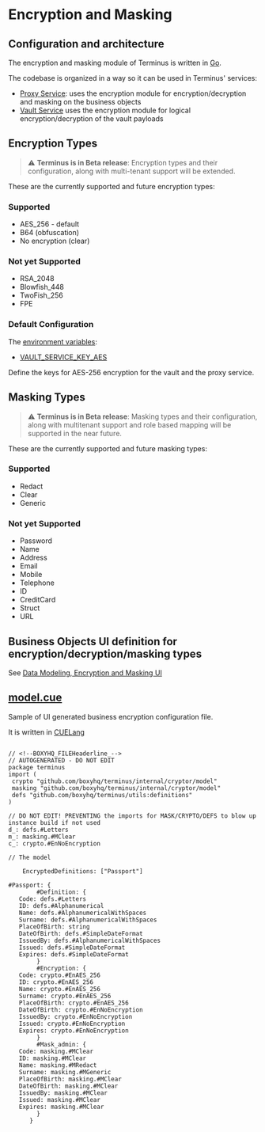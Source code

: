 # Encryption and Masking

## Configuration and architecture

The encryption and masking module of Terminus is written in [Go](https://go.dev/).

The codebase is organized in a way so it can be used in Terminus' services:

- [Proxy Service](../architecture/proxy.md): uses the encryption module for encryption/decryption and masking on the business objects
- [Vault Service](../architecture/vaultservice.md) uses the encryption module for logical encryption/decryption of the vault payloads

## Encryption Types

> :warning: **Terminus is in Beta release**: Encryption types and their configuration, along with multi-tenant support will be extended.

These are the currently supported and future encryption types:

### Supported

- AES_256 - default
- B64 (obfuscation)
- No encryption (clear)

### Not yet Supported

- RSA_2048
- Blowfish_448
- TwoFish_256
- FPE

### Default Configuration

The [environment variables](../deploy/env-variables.md):

- [VAULT_SERVICE_KEY_AES](../deploy/env-variables.md#vault_service_key_aes)

Define the keys for AES-256 encryption for the vault and the proxy service.

## Masking Types

> :warning: **Terminus is in Beta release**: Masking types and their configuration, along with multitenant support and role based mapping will be supported in the near future.

These are the currently supported and future masking types:

### Supported

- Redact
- Clear
- Generic

### Not yet Supported

- Password
- Name
- Address
- Email
- Mobile
- Telephone
- ID
- CreditCard
- Struct
- URL

## Business Objects UI definition for encryption/decryption/masking types

See [Data Modeling, Encryption and Masking UI](../architecture/proxy.md#data-modeling-encryption-and-masking-ui)

## [model.cue](https://github.com/boxyhq/terminus/blob/release/cmd/proxyservice/conf/default/model.cue)

Sample of UI generated business encryption configuration file.

It is written in [CUELang](https://cuelang.org/)

```

// <!--BOXYHQ_FILEHeaderline_-->
// AUTOGENERATED - DO NOT EDIT
package terminus
import (
 crypto "github.com/boxyhq/terminus/internal/cryptor/model"
 masking "github.com/boxyhq/terminus/internal/cryptor/model"
 defs "github.com/boxyhq/terminus/utils:definitions"
)

// DO NOT EDIT! PREVENTING the imports for MASK/CRYPTO/DEFS to blow up instance build if not used
d_: defs.#Letters
m_: masking.#MClear
c_: crypto.#EnNoEncryption

// The model

    EncryptedDefinitions: ["Passport"]

#Passport: {
        #Definition: {
   Code: defs.#Letters
   ID: defs.#Alphanumerical
   Name: defs.#AlphanumericalWithSpaces
   Surname: defs.#AlphanumericalWithSpaces
   PlaceOfBirth: string
   DateOfBirth: defs.#SimpleDateFormat
   IssuedBy: defs.#AlphanumericalWithSpaces
   Issued: defs.#SimpleDateFormat
   Expires: defs.#SimpleDateFormat
        }
        #Encryption: {
   Code: crypto.#EnAES_256
   ID: crypto.#EnAES_256
   Name: crypto.#EnAES_256
   Surname: crypto.#EnAES_256
   PlaceOfBirth: crypto.#EnAES_256
   DateOfBirth: crypto.#EnNoEncryption
   IssuedBy: crypto.#EnNoEncryption
   Issued: crypto.#EnNoEncryption
   Expires: crypto.#EnNoEncryption
        }
        #Mask_admin: {
   Code: masking.#MClear
   ID: masking.#MClear
   Name: masking.#MRedact
   Surname: masking.#MGeneric
   PlaceOfBirth: masking.#MClear
   DateOfBirth: masking.#MClear
   IssuedBy: masking.#MClear
   Issued: masking.#MClear
   Expires: masking.#MClear
        }
      }

```
